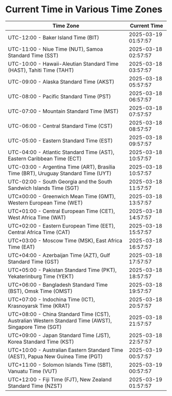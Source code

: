 # Current Time in Various Time Zones

| Time Zone | Current Time |
|-----------|--------------|
| UTC-12:00 - Baker Island Time (BIT) | 2025-03-19 01:57:57 |
| UTC-11:00 - Niue Time (NUT), Samoa Standard Time (SST) | 2025-03-18 02:57:57 |
| UTC-10:00 - Hawaii-Aleutian Standard Time (HAST), Tahiti Time (TAHT) | 2025-03-18 03:57:57 |
| UTC-09:00 - Alaska Standard Time (AKST) | 2025-03-18 05:57:57 |
| UTC-08:00 - Pacific Standard Time (PST) | 2025-03-18 06:57:57 |
| UTC-07:00 - Mountain Standard Time (MST) | 2025-03-18 07:57:57 |
| UTC-06:00 - Central Standard Time (CST) | 2025-03-18 08:57:57 |
| UTC-05:00 - Eastern Standard Time (EST) | 2025-03-18 09:57:57 |
| UTC-04:00 - Atlantic Standard Time (AST), Eastern Caribbean Time (ECT) | 2025-03-18 10:57:57 |
| UTC-03:00 - Argentina Time (ART), Brasília Time (BRT), Uruguay Standard Time (UYT) | 2025-03-18 10:57:57 |
| UTC-02:00 - South Georgia and the South Sandwich Islands Time (SGT) | 2025-03-18 11:57:57 |
| UTC±00:00 - Greenwich Mean Time (GMT), Western European Time (WET) | 2025-03-18 13:57:57 |
| UTC+01:00 - Central European Time (CET), West Africa Time (WAT) | 2025-03-18 14:57:57 |
| UTC+02:00 - Eastern European Time (EET), Central Africa Time (CAT) | 2025-03-18 15:57:57 |
| UTC+03:00 - Moscow Time (MSK), East Africa Time (EAT) | 2025-03-18 16:57:57 |
| UTC+04:00 - Azerbaijan Time (AZT), Gulf Standard Time (GST) | 2025-03-18 17:57:57 |
| UTC+05:00 - Pakistan Standard Time (PKT), Yekaterinburg Time (YEKT) | 2025-03-18 18:57:57 |
| UTC+06:00 - Bangladesh Standard Time (BST), Omsk Time (OMST) | 2025-03-18 19:57:57 |
| UTC+07:00 - Indochina Time (ICT), Krasnoyarsk Time (KRAT) | 2025-03-18 20:57:57 |
| UTC+08:00 - China Standard Time (CST), Australian Western Standard Time (AWST), Singapore Time (SGT) | 2025-03-18 21:57:57 |
| UTC+09:00 - Japan Standard Time (JST), Korea Standard Time (KST) | 2025-03-18 22:57:57 |
| UTC+10:00 - Australian Eastern Standard Time (AEST), Papua New Guinea Time (PGT) | 2025-03-19 00:57:57 |
| UTC+11:00 - Solomon Islands Time (SBT), Vanuatu Time (VUT) | 2025-03-19 00:57:57 |
| UTC+12:00 - Fiji Time (FJT), New Zealand Standard Time (NZST) | 2025-03-19 01:57:57 |
